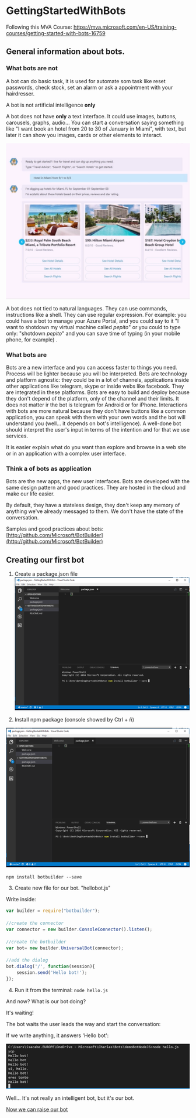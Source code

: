# GettingStartedWithBots
Following this MVA Course: https://mva.microsoft.com/en-US/training-courses/getting-started-with-bots-16759

## General information about bots.

### What bots are not
A bot can do basic task, it is used for automate som task like reset passwords, check stock, set an alarm or ask a appointment with your hairdresser. 

A bot is not artificial intelligence **only** 

A bot does not have **only** a text interface. 
It could use images, buttons, carousels, graphs, audio...
You can start a conversation saying something like "I want book an hotel from 20 to 30 of January in Miami", with text, but later it can show you images, cards or other elements to interact.

![Screenshot cards](/images/hotel1.png)

A bot does not tied to natural languages. They can use commands, instructions like a shell. They can use regular expression. 
For example: you could have a bot to manage your Azure Portal, and you could say to it "I want to shotdown my virtual machine called *pepito*" or you could to type only: "shotdown *pepito*" and you can save time of typing (in your mobile phone, for example) .

### What bots are
Bots are a new interface and you can access faster to things you need. Process will be lighter because you will be interpreted.
Bots are technology and platform agnostic: they could be in a lot of channels, applications inside other applications like telegram, skype or inside webs like facebook. They are integrated in these platforms.
Bots are easy to build and deploy because they don't depend of the platform, only of the channel and their limits. It does not matter ir the bot is telegram for Android or for iPhone. 
Interactions with bots are more natural because they don't have buttons like a common application, you can speak with them with your own words and the bot will understand you (well... it depends on bot's intelligence).
A well-done bot should interpret the user's input in terms of the intention and for that we use services.

It is easier explain what do you want than explore and browse in a web site or in an application with a complex user interface.

### Think a of bots as application
Bots are the new apps, the new user interfaces.
Bots are developed with the same design pattern and good practices. They are hosted in the cloud and make our life easier. 

By default, they have a stateless design, they don't keep any memory of anything we've already messaged to them. We don't have the state of the conversation. 

Samples and good practices about bots: [http://github.com/Microsoft/BotBuilder](http://github.com/Microsoft/BotBuilder)

## Creating our first bot
1) Create a package.json file
![Visual Studio Code, new file](/images/bot2.png)

2) Install npm package  (console showed by Ctrl + ñ)

![Visual Studio Code, console](/images/console3.png)

`npm install botbuilder --save`

3) Create new file for our bot. "hellobot.js"

Write inside:

```javascript
var builder = require("botbuilder");

//create the connector
var connector = new builder.ConsoleConnector().listen();

//create the botbuilder
var bot= new builder.UniversalBot(connector);

//add the dialog
bot.dialog('/', function(session){
    session.send('Hello bot!');
});
```
4) Run it from the terminal:
`node hello.js`

And now?
What is our bot doing?

It's waiting!

The bot waits the user leads the way and start the conversation:

If we write anything, it answers 'Hello bot':

![Visual Studio Code, console, bot running](/images/run4.png)

Well... It's not really an intelligent bot, but it's our bot. 


[Now we can raise our bot](bringup.md)
